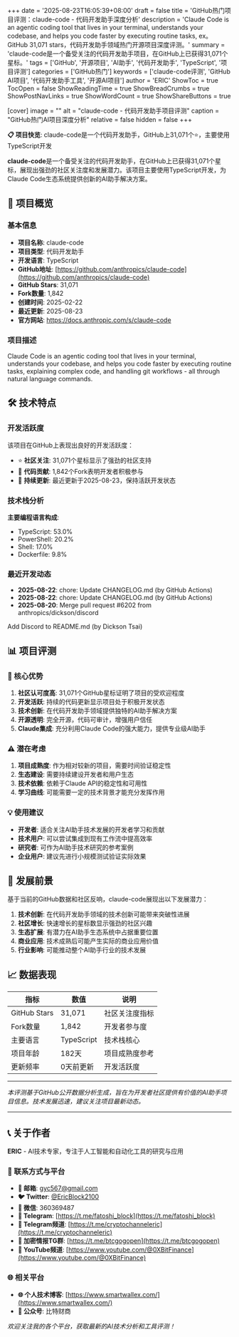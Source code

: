 +++
date = '2025-08-23T16:05:39+08:00'
draft = false
title = 'GitHub热门项目评测：claude-code - 代码开发助手深度分析'
description = 'Claude Code is an agentic coding tool that lives in your terminal, understands your codebase, and helps you code faster by executing routine tasks, ex。GitHub 31,071 stars，代码开发助手领域热门开源项目深度评测。'
summary = 'claude-code是一个备受关注的代码开发助手项目，在GitHub上已获得31,071个星标。'
tags = ['GitHub', '开源项目', 'AI助手', '代码开发助手', 'TypeScript', '项目评测']
categories = ['GitHub热门']
keywords = ['claude-code评测', 'GitHub AI项目', '代码开发助手工具', '开源AI项目']
author = 'ERIC'
ShowToc = true
TocOpen = false
ShowReadingTime = true
ShowBreadCrumbs = true
ShowPostNavLinks = true
ShowWordCount = true
ShowShareButtons = true

[cover]
image = ""
alt = "claude-code - 代码开发助手项目评测"
caption = "GitHub热门AI项目深度分析"
relative = false
hidden = false
+++

**📋 项目快览**: claude-code是一个代码开发助手，GitHub上31,071个⭐，主要使用TypeScript开发

**claude-code**是一个备受关注的代码开发助手，在GitHub上已获得31,071个星标，展现出强劲的社区关注度和发展潜力。该项目主要使用TypeScript开发，为Claude Code生态系统提供创新的AI助手解决方案。

## 🎯 项目概览

### 基本信息
- **项目名称**: claude-code
- **项目类型**: 代码开发助手
- **开发语言**: TypeScript
- **GitHub地址**: [https://github.com/anthropics/claude-code](https://github.com/anthropics/claude-code)
- **GitHub Stars**: 31,071
- **Fork数量**: 1,842
- **创建时间**: 2025-02-22
- **最近更新**: 2025-08-23
- **官方网站**: https://docs.anthropic.com/s/claude-code

### 项目描述
Claude Code is an agentic coding tool that lives in your terminal, understands your codebase, and helps you code faster by executing routine tasks, explaining complex code, and handling git workflows - all through natural language commands.

## 🛠️ 技术特点

### 开发活跃度
该项目在GitHub上表现出良好的开发活跃度：
- ⭐ **社区关注**: 31,071个星标显示了强劲的社区支持
- 🔄 **代码贡献**: 1,842个Fork表明开发者积极参与
- 📅 **持续更新**: 最近更新于2025-08-23，保持活跃开发状态

### 技术栈分析

**主要编程语言构成**:
- TypeScript: 53.0%
- PowerShell: 20.2%
- Shell: 17.0%
- Dockerfile: 9.8%


### 最近开发动态
- **2025-08-22**: chore: Update CHANGELOG.md (by GitHub Actions)
- **2025-08-22**: chore: Update CHANGELOG.md (by GitHub Actions)
- **2025-08-20**: Merge pull request #6202 from anthropics/dickson/discord

Add Discord to README.md (by Dickson Tsai)


## 📊 项目评测

### 🎯 核心优势
1. **社区认可度高**: 31,071个GitHub星标证明了项目的受欢迎程度
2. **开发活跃**: 持续的代码更新显示项目处于积极开发状态
3. **技术创新**: 在代码开发助手领域提供独特的AI助手解决方案
4. **开源透明**: 完全开源，代码可审计，增强用户信任
5. **Claude集成**: 充分利用Claude Code的强大能力，提供专业级AI助手

### ⚠️ 潜在考虑
1. **项目成熟度**: 作为相对较新的项目，需要时间验证稳定性
2. **生态建设**: 需要持续建设开发者和用户生态
3. **技术依赖**: 依赖于Claude API的稳定性和可用性
4. **学习曲线**: 可能需要一定的技术背景才能充分发挥作用

### 💡 使用建议
- **开发者**: 适合关注AI助手技术发展的开发者学习和贡献
- **技术用户**: 可以尝试集成到现有工作流中提高效率
- **研究者**: 可作为AI助手技术研究的参考案例
- **企业用户**: 建议先进行小规模测试验证实际效果

## 🔮 发展前景

基于当前的GitHub数据和社区反响，claude-code展现出以下发展潜力：

1. **技术创新**: 在代码开发助手领域的技术创新可能带来突破性进展
2. **社区增长**: 快速增长的星标数显示强劲的社区兴趣
3. **生态扩展**: 有潜力在AI助手生态系统中占据重要位置
4. **商业应用**: 技术成熟后可能产生实际的商业应用价值
5. **行业影响**: 可能推动整个AI助手行业的技术发展

## 📈 数据表现

| 指标 | 数值 | 说明 |
|------|------|------|
| GitHub Stars | 31,071 | 社区关注度指标 |
| Fork数量 | 1,842 | 开发者参与度 |
| 主要语言 | TypeScript | 技术栈核心 |
| 项目年龄 | 182天 | 项目成熟度参考 |
| 更新频率 | 0天前更新 | 开发活跃度 |

---

*本评测基于GitHub公开数据分析生成，旨在为开发者社区提供有价值的AI助手项目信息。技术发展迅速，建议关注项目最新动态。*

---

## 📞 关于作者

**ERIC** - AI技术专家，专注于人工智能和自动化工具的研究与应用

### 🔗 联系方式与平台

- **📧 邮箱**: [gyc567@gmail.com](mailto:gyc567@gmail.com)
- **🐦 Twitter**: [@EricBlock2100](https://twitter.com/EricBlock2100)
- **💬 微信**: 360369487
- **📱 Telegram**: [https://t.me/fatoshi_block](https://t.me/fatoshi_block)
- **📢 Telegram频道**: [https://t.me/cryptochanneleric](https://t.me/cryptochanneleric)
- **👥 加密情报TG群**: [https://t.me/btcgogopen](https://t.me/btcgogopen)
- **🎥 YouTube频道**: [https://www.youtube.com/@0XBitFinance](https://www.youtube.com/@0XBitFinance)

### 🌐 相关平台

- **🌐 个人技术博客**: [https://www.smartwallex.com/](https://www.smartwallex.com/)
- **📖 公众号**: 比特财商

*欢迎关注我的各个平台，获取最新的AI技术分析和工具评测！*
